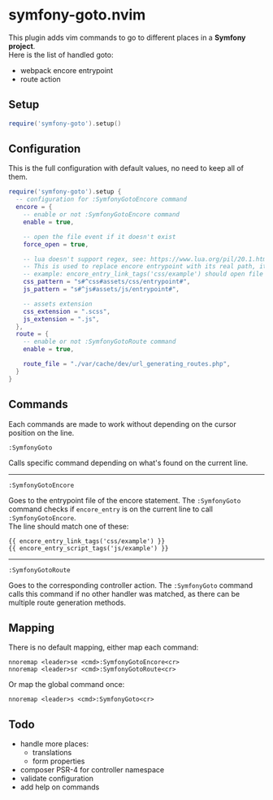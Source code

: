 # symfony-goto.nvim

This plugin adds vim commands to go to different places in a **Symfony project**.  
Here is the list of handled goto:
- webpack encore entrypoint
- route action

## Setup

```lua
require('symfony-goto').setup()
```

## Configuration

This is the full configuration with default values, no need to keep all of them.

```lua
require('symfony-goto').setup {
  -- configuration for :SymfonyGotoEncore command
  encore = {
    -- enable or not :SymfonyGotoEncore command
    enable = true,

    -- open the file event if it doesn't exist
    force_open = true,

    -- lua doesn't support regex, see: https://www.lua.org/pil/20.1.html
    -- This is used to replace encore entrypoint with its real path, it depends on webpack.config.js and Encore.addEntry
    -- example: encore_entry_link_tags('css/example') should open file assets/css/entrypoint/example.scss
    css_pattern = "s#^css#assets/css/entrypoint#",
    js_pattern = "s#^js#assets/js/entrypoint#",

    -- assets extension
    css_extension = ".scss",
    js_extension = ".js",
  },
  route = {
    -- enable or not :SymfonyGotoRoute command
    enable = true,

    route_file = "./var/cache/dev/url_generating_routes.php",
  }
}
```

## Commands

Each commands are made to work without depending on the cursor position on the line.

```vim
:SymfonyGoto
```

Calls specific command depending on what's found on the current line.

---

```vim
:SymfonyGotoEncore
```

Goes to the entrypoint file of the encore statement. The `:SymfonyGoto` command
checks if `encore_entry` is on the current line to call `:SymfonyGotoEncore`.  
The line should match one of these:

```twig
{{ encore_entry_link_tags('css/example') }}
{{ encore_entry_script_tags('js/example') }}
```

---

```vim
:SymfonyGotoRoute
```

Goes to the corresponding controller action. The `:SymfonyGoto` command
calls this command if no other handler was matched, as there can be multiple route generation methods.

## Mapping

There is no default mapping, either map each command:

```vim
nnoremap <leader>se <cmd>:SymfonyGotoEncore<cr>
nnoremap <leader>sr <cmd>:SymfonyGotoRoute<cr>
```

Or map the global command once:

```vim
nnoremap <leader>s <cmd>:SymfonyGoto<cr>
```

## Todo
- handle more places:
  - translations
  - form properties
- composer PSR-4 for controller namespace
- validate configuration
- add help on commands
